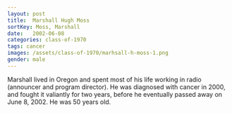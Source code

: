 ```yaml
---
layout: post
title:  Marshall Hugh Moss
sortKey: Moss, Marshall
date:   2002-06-08
categories: class-of-1970
tags: cancer
images: /assets/class-of-1970/marhsall-h-moss-1.png
gender: male
---
```

Marshall lived in Oregon and spent most of his life working in radio (announcer and program director). He was diagnosed with cancer in 2000, and fought it valiantly for two years, before he eventually passed away on June 8, 2002. He was 50 years old.
